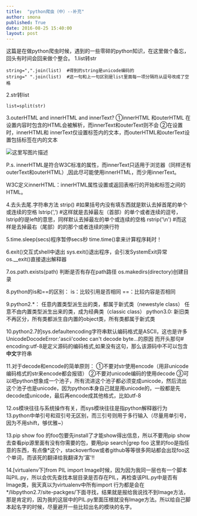 ```yaml
---
title:  "python爬虫（中）--补充"
author: smona
published: True
date: 2016-08-25 15:40:00
layout: post
---
```


这篇是在做python爬虫时候，遇到的一些零碎的python知识，在这里做个备忘，回头有时间会回来做个整合。
1.list转str

```
string=",".join(list)  #得到的string是unicode编码的
string=" ".join(list)  #这一句和上一句区别是list里面每一项分隔符从逗号改成了空格
```

2.str转list

```
list=split(str)
```
3.outerHTML and innerHTML and innerText?
①innerHTML 和outerHTML 在设置内容时包含的HTML会被解析，而innerText和outerText则不会
②在设置时，innerHTML和 innerText仅设置标签内的文本，而outerHTML和outerText设置包括标签在内的文本

![这里写图片描述](http://img.blog.csdn.net/20160825160616625)

P.s. innerHTML是符合W3C标准的属性，而innerText只适用于浏览器（同样还有outerText和outerHTML）,因此尽可能使用innerHTML，而少用innerText。

W3C定义innerHTML：innerHTML属性设置或返回表格行的开始和标签之间的HTML。

4.去头去尾.字符串方法
strip()  #如果括号内没有填东西就是默认去掉首尾的单个或连续的空格
lstrip(',')  #这样就是去掉最左（首部）的单个或者连续的逗号，lstrip的l是left的意思，同样默认去掉最左的单个或连续的空格
rstrip('\n')  #而这样是去掉最右（尾部）的的那个或者连续的换行符

5.time.sleep(secs)程序暂停secs秒
time.time()拿来计算程序耗时！

6.exit()交互式shell中退出
sys.exit()退出程序，会引发SystemExit异常
os.__exit()直接退出解释器

7.os.path.exists(path) 判断是否有存在path路径
os.makedirs(directory)创建目录

8.python的is和==的区别：
is：比较引用是否相同
==：比较内容是否相同

9.python2.*：
任意内置类型派生出的类，都属于新式类（newestyle class）
任意不由内置类型派生出来的类，成为经典类（classic class）
python3.0:
新旧类不再区分，所有类都派生自内置的object类，所有类都属于新式类

10.python2.7的sys.defaultencoding字符串默认编码格式是ASCII，这也是许多UnicodeDocodeError:'ascii'codec can't decode byte...的原因
而开头那句# encoding:utf-8是定义源码的编码格式,如果没有这句，那么该源码中不可以包含**中文**字符串

11.对于decode和encode的简单原则：
①不要对str使用encode（用非unicode编码格式的str来encode都会报错）
②不要对unicode编码的使用decode
③可以吧python想象成一个池子，所有流进这个池子都必须变成unicode，然后流出这个池子也是unicode，因为python本身自己就是用unicode的，一般都是先decode成unicode，最后再encode成其他格式，比如utf-8

12.os模块往往与系统操作有关，而sys模块往往是指python解释器行为
13.python中单引号和双引号无区别，而三引号则用于多行输入（尽量用单引号，因为不用shift，够优雅~）

13.pip show foo 的foo包要先install了才能show得出信息，所以不要用pip show去查看pip源里面有没有你需要的包，要用pip search|grep foo
这里的foo是指任意的东西，有点像*这个，stackoverflow或者github等等很多网站都会出现foo这个单词，而该死的翻译给我翻译为'富'!!

14.[virtualenv下]from PIL import Image时候，因为因为我同一层也有一个脚本叫PIL.py，所以会优先查找本层目录是否存在PIL，再检查该PIL.py中是否有Image类，我天真以为virtualenv中所有import 行为都是会在 */libpython2.7/site-packges/下面寻找，结果就是报给我说找不到Image方法，那是肯定的，因为我的这层中的PIL.py里面压根就没有Image方法。所以给自己脚本起名字的时候，尽量避开一些比较出名的模块的名字。